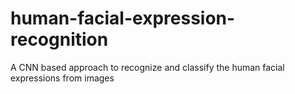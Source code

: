 # human-facial-expression-recognition
A CNN based approach to recognize and classify the human facial expressions from images
